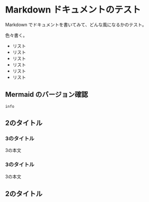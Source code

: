 
# Markdown ドキュメントのテスト

Markdown でドキュメントを書いてみて、どんな風になるかのテスト。

色々書く。

- リスト
- リスト
- リスト
- リスト
- リスト
- リスト

## Mermaid のバージョン確認

```mermaid
info
```

## 2のタイトル

### 3のタイトル

3の本文

### 3のタイトル

3の本文


## 2のタイトル


